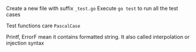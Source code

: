 Create a new file with suffix `_test.go`
Execute `go test` to run all the test cases

Test functions care `PascalCase`

Printf, ErrorF mean it contains formatted string. It also called interpolation or injection syntax